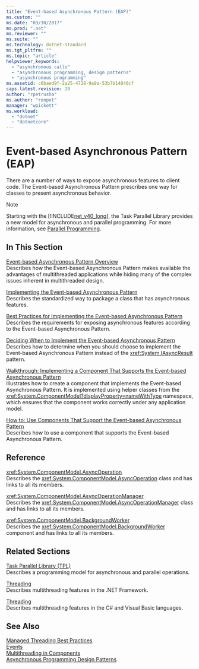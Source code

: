 ```yaml
---
title: "Event-based Asynchronous Pattern (EAP)"
ms.custom: ""
ms.date: "03/30/2017"
ms.prod: ".net"
ms.reviewer: ""
ms.suite: ""
ms.technology: dotnet-standard
ms.tgt_pltfrm: ""
ms.topic: "article"
helpviewer_keywords: 
  - "asynchronous calls"
  - "asynchronous programming, design patterns"
  - "asynchronous programming"
ms.assetid: c6baed9f-2a25-4728-9a9a-53b7b14840cf
caps.latest.revision: 20
author: "rpetrusha"
ms.author: "ronpet"
manager: "wpickett"
ms.workload: 
  - "dotnet"
  - "dotnetcore"
---
```

# Event-based Asynchronous Pattern (EAP)
There are a number of ways to expose asynchronous features to client code. The Event-based Asynchronous Pattern prescribes one way for classes to present asynchronous behavior.  
  
> [!NOTE]
>  Starting with the [!INCLUDE[net_v40_long](../../../includes/net-v40-long-md.md)], the Task Parallel Library provides a new model for asynchronous and parallel programming. For more information, see [Parallel Programming](../../../docs/standard/parallel-programming/index.md).  
  
## In This Section  
 [Event-based Asynchronous Pattern Overview](../../../docs/standard/asynchronous-programming-patterns/event-based-asynchronous-pattern-overview.md)  
 Describes how the Event-based Asynchronous Pattern makes available the advantages of multithreaded applications while hiding many of the complex issues inherent in multithreaded design.  
  
 [Implementing the Event-based Asynchronous Pattern](../../../docs/standard/asynchronous-programming-patterns/implementing-the-event-based-asynchronous-pattern.md)  
 Describes the standardized way to package a class that has asynchronous features.  
  
 [Best Practices for Implementing the Event-based Asynchronous Pattern](../../../docs/standard/asynchronous-programming-patterns/best-practices-for-implementing-the-event-based-asynchronous-pattern.md)  
 Describes the requirements for exposing asynchronous features according to the Event-based Asynchronous Pattern.  
  
 [Deciding When to Implement the Event-based Asynchronous Pattern](../../../docs/standard/asynchronous-programming-patterns/deciding-when-to-implement-the-event-based-asynchronous-pattern.md)  
 Describes how to determine when you should choose to implement the Event-based Asynchronous Pattern instead of the <xref:System.IAsyncResult> pattern.  
  
 [Walkthrough: Implementing a Component That Supports the Event-based Asynchronous Pattern](../../../docs/standard/asynchronous-programming-patterns/component-that-supports-the-event-based-asynchronous-pattern.md)  
 Illustrates how to create a component that implements the Event-based Asynchronous Pattern. It is implemented using helper classes from the <xref:System.ComponentModel?displayProperty=nameWithType> namespace, which ensures that the component works correctly under any application model.  
  
 [How to: Use Components That Support the Event-based Asynchronous Pattern](../../../docs/standard/asynchronous-programming-patterns/how-to-use-components-that-support-the-event-based-asynchronous-pattern.md)  
 Describes how to use a component that supports the Event-based Asynchronous Pattern.  
  
## Reference  
 <xref:System.ComponentModel.AsyncOperation>  
 Describes the <xref:System.ComponentModel.AsyncOperation> class and has links to all its members.  
  
 <xref:System.ComponentModel.AsyncOperationManager>  
 Describes the <xref:System.ComponentModel.AsyncOperationManager> class and has links to all its members.  
  
 <xref:System.ComponentModel.BackgroundWorker>  
 Describes the <xref:System.ComponentModel.BackgroundWorker> component and has links to all its members.  
  
## Related Sections  
 [Task Parallel Library (TPL)](../../../docs/standard/parallel-programming/task-parallel-library-tpl.md)  
 Describes a programming model for asynchronous and parallel operations.  
  
 [Threading](../../../docs/standard/threading/index.md)  
 Describes multithreading features in the .NET Framework.  
  
 [Threading](https://msdn.microsoft.com/library/552f6c68-dbdb-4327-ae36-32cf9063d88c)  
 Describes multithreading features in the C# and Visual Basic languages.  
  
## See Also  
 [Managed Threading Best Practices](../../../docs/standard/threading/managed-threading-best-practices.md)  
 [Events](../../../docs/standard/events/index.md)  
 [Multithreading in Components](https://msdn.microsoft.com/library/2fc31e68-fb71-4544-b654-0ce720478779)  
 [Asynchronous Programming Design Patterns](../../../docs/standard/asynchronous-programming-patterns/event-based-asynchronous-pattern-eap.md)
